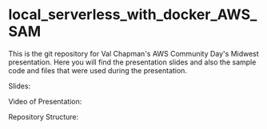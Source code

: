 # local_serverless_with_docker_AWS_SAM
This is the git repository for Val Chapman's AWS Community Day's Midwest presentation. Here you will find the presentation slides and also the sample code and files that were used during the presentation.

Slides:

Video of Presentation:

Repository Structure:


